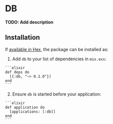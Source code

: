 # DB

**TODO: Add description**

## Installation

If [available in Hex](https://hex.pm/docs/publish), the package can be installed as:

  1. Add `db` to your list of dependencies in `mix.exs`:

    ```elixir
    def deps do
      [{:db, "~> 0.1.0"}]
    end
    ```

  2. Ensure `db` is started before your application:

    ```elixir
    def application do
      [applications: [:db]]
    end
    ```

